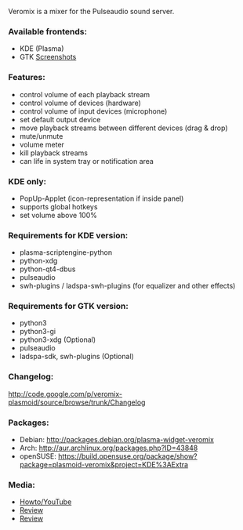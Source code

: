 Veromix is a mixer for the Pulseaudio sound server.

### Available frontends: ###
  * KDE (Plasma)
  * GTK
[Screenshots](http://code.google.com/p/veromix-plasmoid/wiki/Screenshots)

### Features: ###
  * control volume of each playback stream
  * control volume of devices (hardware)
  * control volume of input devices (microphone)
  * set default output device
  * move playback streams between different devices (drag & drop)
  * mute/unmute
  * volume meter
  * kill playback streams
  * can life in system tray or notification area

### KDE only: ###
  * PopUp-Applet (icon-representation if inside panel)
  * supports global hotkeys
  * set volume above 100%

### Requirements for KDE version: ###
  * plasma-scriptengine-python
  * python-xdg
  * python-qt4-dbus
  * pulseaudio
  * swh-plugins / ladspa-swh-plugins (for equalizer and other effects)

### Requirements for GTK version: ###
  * python3
  * python3-gi
  * python3-xdg (Optional)
  * pulseaudio
  * ladspa-sdk, swh-plugins (Optional)

### Changelog: ###
http://code.google.com/p/veromix-plasmoid/source/browse/trunk/Changelog

### Packages: ###
  * Debian: http://packages.debian.org/plasma-widget-veromix
  * Arch: http://aur.archlinux.org/packages.php?ID=43848
  * openSUSE: https://build.opensuse.org/package/show?package=plasmoid-veromix&project=KDE%3AExtra

### Media: ###
  * [Howto/YouTube](http://www.omgubuntu.co.uk/2012/02/how-to-increase-volume-over-100-in-kde)
  * [Review](http://padoca.wordpress.com/2011/03/18/kmix-veromix-qml-and-other-stories/)
  * [Review](http://techlaze.com/2011/08/best-plasma-widgets-kde/)